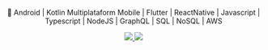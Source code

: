 <p align="center">
🚀 Android | Kotlin Multiplataform Mobile | Flutter | ReactNative | Javascript | Typescript | NodeJS | GraphQL | SQL | NoSQL | AWS
</p>
<p align="center">
  <a href="https://www.linkedin.com/in/charlestonanjos" alt="LinkedIn">
    <img src="https://img.shields.io/badge/-LinkedIn-blue?style=flat-square&logo=Linkedin&logoColor=white" />
  </a>
  <a href="https://npmjs.com/~charleston10/" alt="npm">
    <img src="https://img.shields.io/badge/-npm-CB3837?style=flat-square&logo=NPM&logoColor=white" />
  </a>
</p>
